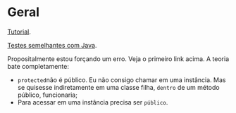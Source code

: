 # Geral

[Tutorial](https://pt.stackoverflow.com/questions/23/qual-%C3%A9-a-diferen%C3%A7a-entre-modificadores-public-default-protected-e-private).

[Testes semelhantes com Java](https://github.com/andreterceiro/dio-heranca).

Propositalmente estou forçando um erro. Veja o primeiro link acima. A teoria bate completamente:

- `protected`não é público. Eu não consigo chamar em uma instância. Mas se quisesse indiretamente em uma classe filha, `dentro` de um método público, funcionaria;
- Para acessar em uma instância precisa ser `público`.